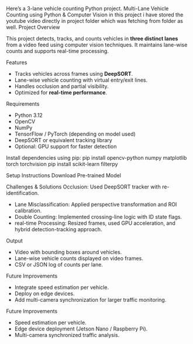 Here’s a 3-lane vehicle counting Python project.
Multi-Lane Vehicle Counting using Python & Computer Vision in this project i have stored the youtube video directly in project folder which was fetching from folder as well. 
Project Overview

This project detects, tracks, and counts vehicles in **three distinct lanes** from a video feed using computer vision techniques. It maintains lane-wise counts and supports real-time processing.

Features
* Tracks vehicles across frames using **DeepSORT**.
* Lane-wise vehicle counting with virtual entry/exit lines.
* Handles occlusion and partial visibility.
* Optimized for **real-time performance**.

Requirements
* Python 3.12
* OpenCV
* NumPy
* TensorFlow / PyTorch (depending on model used)
* DeepSORT or equivalent tracking library
* Optional: GPU support for faster detection

Install dependencies using pip:
pip install opencv-python numpy matplotlib torch torchvision
pip install scikit-learn filterpy

Setup Instructions
Download Pre-trained Model

Challenges & Solutions
Occlusion: Used DeepSORT tracker with re-identification.
* Lane Misclassification: Applied perspective transformation and ROI calibration.
* Double Counting: Implemented crossing-line logic with ID state flags.
* real-time Processing: Resized frames, used GPU acceleration, and hybrid detection-tracking approach.

Output
* Video with bounding boxes around vehicles.
* Lane-wise vehicle counts displayed on video frames.
* CSV or JSON log of counts per lane.

Future Improvements
* Integrate speed estimation per vehicle.
* Deploy on edge devices.
* Add multi-camera synchronization for larger traffic monitoring.

Future Improvements
* Speed estimation per vehicle.
* Edge device deployment (Jetson Nano / Raspberry Pi).
* Multi-camera synchronized traffic analysis.
